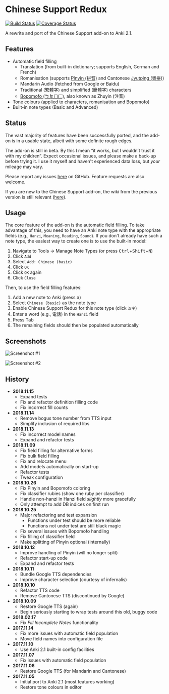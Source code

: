 # Chinese Support Redux

[![Build Status](https://travis-ci.org/luoliyan/chinese-support-redux.svg?branch=master)](https://travis-ci.org/luoliyan/chinese-support-redux) [![Coverage Status](https://coveralls.io/repos/github/luoliyan/chinese-support-redux/badge.svg?branch=master)](https://coveralls.io/github/luoliyan/chinese-support-redux?branch=master)

A rewrite and port of the Chinese Support add-on to Anki 2.1.

## Features

- Automatic field filling
    - Translation (from built-in dictionary; supports English, German and French)
    - Romanisation (supports [Pīnyīn (拼音)](https://en.wikipedia.org/wiki/Pinyin) and Cantonese [Jyutping (粵拼)](https://en.wikipedia.org/wiki/Jyutping))
    - Mandarin Audio (fetched from Google or Baidu)
    - Traditional (繁體字) and simplified (簡體字) characters
    - [Bopomofo (ㄅㄆㄇㄈ)](https://en.wikipedia.org/wiki/Bopomofo), also known as Zhuyin (注音)
- Tone colours (applied to characters, romanisation and Bopomofo)
- Built-in note types (Basic and Advanced)

## Status

The vast majority of features have been successfully ported, and the add-on is in a usable state, albeit with some definite rough edges.

The add-on is still in beta. By this I mean “it works, but I wouldn’t trust it with my children”. Expect occasional issues, and please make a back-up before trying it. I use it myself and haven't experienced data loss, but _your_ mileage may vary.

Please report any issues [here](https://github.com/luoliyan/chinese-support-redux/issues) on GitHub. Feature requests are also welcome.

If you are new to the Chinese Support add-on, the wiki from the previous version is still relevant ([here](https://github.com/ttempe/chinese-support-addon/wiki)).

## Usage

The core feature of the add-on is the automatic field filling. To take advantage of this, you need to have an Anki note type with the appropriate fields (e.g., `Hanzi`, `Meaning`, `Reading`, `Sound`). If you don't already have such a note type, the easiest way to create one is to use the built-in model:

1. Navigate to Tools → Manage Note Types (or press <kbd>Ctrl</kbd>+<kbd>Shift</kbd>+<kbd>N</kbd>)
2. Click `Add`
3. Select `Add: Chinese (basic)`
4. Click `OK`
5. Click `OK` again
6. Click `Close`

Then, to use the field filling features:

1. Add a new note to Anki (press <kbd>a</kbd>)
2. Select `Chinese (basic)` as the note type
3. Enable Chinese Support Redux for this note type (click `汉字`)
4. Enter a word (e.g., 電話) in the `Hanzi` field
5. Press <kbd>Tab</kbd>
6. The remaining fields should then be populated automatically

## Screenshots

![Screenshot #1](https://raw.githubusercontent.com/luoliyan/chinese-support/master/screenshots/add-card.png)

![Screenshot #2](https://raw.githubusercontent.com/luoliyan/chinese-support/master/screenshots/view-card.png)

## History

- **2018.11.15**
    - Expand tests
    - Fix and refactor definition filling code
    - Fix incorrect fill counts
- **2018.11.14**
    - Remove bogus tone number from TTS input
    - Simplify inclusion of required libs
- **2018.11.13**
    - Fix incorrect model names
    - Expand and refactor tests
- **2018.11.09**
    - Fix field filling for alternative forms
    - Fix bulk field filling
    - Fix and relocate menu
    - Add models automatically on start-up
    - Refactor tests
    - Tweak configuration
- **2018.10.26**
    - Fix Pinyin and Bopomofo coloring
    - Fix classifier rubies (show one ruby per classifier)
    - Handle non-hanzi in Hanzi field _slightly_ more gracefully
    - Only attempt to add DB indices on first run
- **2018.10.25**
    - Major refactoring and test expansion
        - Functions under test should be more reliable
        - Functions not under test are still black magic
    - Fix several issues with Bopomofo handling
    - Fix filling of classifier field
    - Make splitting of Pinyin optional (internally)
- **2018.10.12**
    - Improve handling of Pinyin (will no longer split)
    - Refactor start-up code
    - Expand and refactor tests
- **2018.10.11**
    - Bundle Google TTS dependencies
    - Improve character selection (courtesy of infernalis)
- **2018.10.10**
    - Refactor TTS code
    - Remove Cantonese TTS (discontinued by Google)
- **2018.10.09**
    - Restore Google TTS (again)
    - Begin seriously starting to wrap tests around this old, buggy code
- **2018.02.17**
    - Fix _Fill Incomplete Notes_ functionality
- **2017.11.14**
    - Fix more issues with automatic field population
    - Move field names into configuration file
- **2017.11.10**
    - Use Anki 2.1 built-in config facilities
- **2017.11.07**
    - Fix issues with automatic field population
- **2017.11.06**
    - Restore Google TTS (for Mandarin and Cantonese)
- **2017.11.05**
    - Initial port to Anki 2.1 (most features working)
    - Restore tone colours in editor
